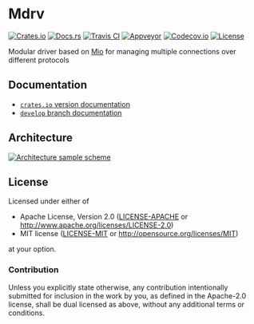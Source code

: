 # Mdrv

[![Crates.io][crates_badge]][crates]
[![Docs.rs][docs_badge]][docs]
[![Travis CI][travis_badge]][travis]
[![Appveyor][appveyor_badge]][appveyor]
[![Codecov.io][codecov_badge]][codecov]
[![License][license_badge]][license]

[crates_badge]: https://img.shields.io/crates/v/mdrv.svg
[docs_badge]: https://docs.rs/mdrv/badge.svg
[travis_badge]: https://api.travis-ci.org/binp-automation/mdrv.svg
[appveyor_badge]: https://ci.appveyor.com/api/projects/status/github/binp-automation/mdrv?svg=true
[codecov_badge]: https://codecov.io/gh/binp-automation/mdrv/graphs/badge.svg
[license_badge]: https://img.shields.io/crates/l/mdrv.svg

[crates]: https://crates.io/crates/mdrv
[docs]: https://docs.rs/mdrv
[travis]: https://travis-ci.org/binp-automation/mdrv
[appveyor]: https://ci.appveyor.com/project/nthend/mdrv
[codecov]: https://codecov.io/gh/binp-automation/mdrv
[license]: https://github.com/binp-automation/mdrv#license

Modular driver based on [Mio](https://github.com/carllerche/mio) for managing multiple connections over different protocols

## Documentation
+ [`crates.io` version documentation](https://docs.rs/mdrv)
+ [`develop` branch documentation](https://binp-automation.github.io/mdrv/target/doc/mdrv/)

## Architecture

[![Architecture sample scheme](https://binp-automation.github.io/mdrv/res/arch.svg?sanitize=true)](https://binp-automation.github.io/mdrv/res/arch.svg)

## License

Licensed under either of

 * Apache License, Version 2.0 ([LICENSE-APACHE](LICENSE-APACHE) or http://www.apache.org/licenses/LICENSE-2.0)
 * MIT license ([LICENSE-MIT](LICENSE-MIT) or http://opensource.org/licenses/MIT)

at your option.

### Contribution

Unless you explicitly state otherwise, any contribution intentionally submitted
for inclusion in the work by you, as defined in the Apache-2.0 license, shall be dual licensed as above, without any
additional terms or conditions.
